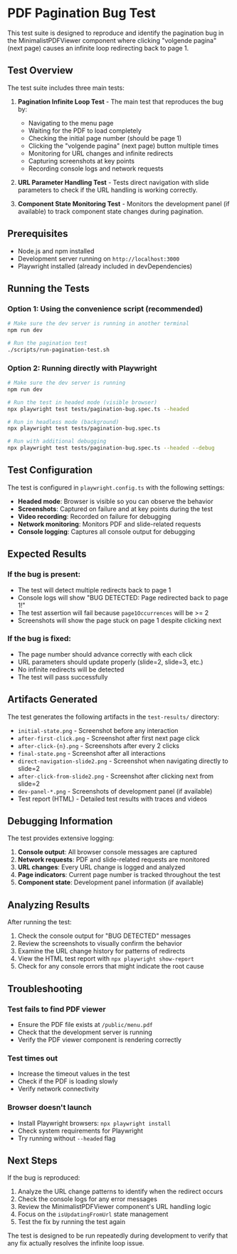 # PDF Pagination Bug Test

This test suite is designed to reproduce and identify the pagination bug in the MinimalistPDFViewer component where clicking "volgende pagina" (next page) causes an infinite loop redirecting back to page 1.

## Test Overview

The test suite includes three main tests:

1. **Pagination Infinite Loop Test** - The main test that reproduces the bug by:
   - Navigating to the menu page
   - Waiting for the PDF to load completely
   - Checking the initial page number (should be page 1)
   - Clicking the "volgende pagina" (next page) button multiple times
   - Monitoring for URL changes and infinite redirects
   - Capturing screenshots at key points
   - Recording console logs and network requests

2. **URL Parameter Handling Test** - Tests direct navigation with slide parameters to check if the URL handling is working correctly.

3. **Component State Monitoring Test** - Monitors the development panel (if available) to track component state changes during pagination.

## Prerequisites

- Node.js and npm installed
- Development server running on `http://localhost:3000`
- Playwright installed (already included in devDependencies)

## Running the Tests

### Option 1: Using the convenience script (recommended)

```bash
# Make sure the dev server is running in another terminal
npm run dev

# Run the pagination test
./scripts/run-pagination-test.sh
```

### Option 2: Running directly with Playwright

```bash
# Make sure the dev server is running
npm run dev

# Run the test in headed mode (visible browser)
npx playwright test tests/pagination-bug.spec.ts --headed

# Run in headless mode (background)
npx playwright test tests/pagination-bug.spec.ts

# Run with additional debugging
npx playwright test tests/pagination-bug.spec.ts --headed --debug
```

## Test Configuration

The test is configured in `playwright.config.ts` with the following settings:

- **Headed mode**: Browser is visible so you can observe the behavior
- **Screenshots**: Captured on failure and at key points during the test
- **Video recording**: Recorded on failure for debugging
- **Network monitoring**: Monitors PDF and slide-related requests
- **Console logging**: Captures all console output for debugging

## Expected Results

### If the bug is present:
- The test will detect multiple redirects back to page 1
- Console logs will show "BUG DETECTED: Page redirected back to page 1!"
- The test assertion will fail because `page1Occurrences` will be >= 2
- Screenshots will show the page stuck on page 1 despite clicking next

### If the bug is fixed:
- The page number should advance correctly with each click
- URL parameters should update properly (slide=2, slide=3, etc.)
- No infinite redirects will be detected
- The test will pass successfully

## Artifacts Generated

The test generates the following artifacts in the `test-results/` directory:

- `initial-state.png` - Screenshot before any interaction
- `after-first-click.png` - Screenshot after first next page click
- `after-click-{n}.png` - Screenshots after every 2 clicks
- `final-state.png` - Screenshot after all interactions
- `direct-navigation-slide2.png` - Screenshot when navigating directly to slide=2
- `after-click-from-slide2.png` - Screenshot after clicking next from slide=2
- `dev-panel-*.png` - Screenshots of development panel (if available)
- Test report (HTML) - Detailed test results with traces and videos

## Debugging Information

The test provides extensive logging:

1. **Console output**: All browser console messages are captured
2. **Network requests**: PDF and slide-related requests are monitored
3. **URL changes**: Every URL change is logged and analyzed
4. **Page indicators**: Current page number is tracked throughout the test
5. **Component state**: Development panel information (if available)

## Analyzing Results

After running the test:

1. Check the console output for "BUG DETECTED" messages
2. Review the screenshots to visually confirm the behavior
3. Examine the URL change history for patterns of redirects
4. View the HTML test report with `npx playwright show-report`
5. Check for any console errors that might indicate the root cause

## Troubleshooting

### Test fails to find PDF viewer
- Ensure the PDF file exists at `/public/menu.pdf`
- Check that the development server is running
- Verify the PDF viewer component is rendering correctly

### Test times out
- Increase the timeout values in the test
- Check if the PDF is loading slowly
- Verify network connectivity

### Browser doesn't launch
- Install Playwright browsers: `npx playwright install`
- Check system requirements for Playwright
- Try running without `--headed` flag

## Next Steps

If the bug is reproduced:

1. Analyze the URL change patterns to identify when the redirect occurs
2. Check the console logs for any error messages
3. Review the MinimalistPDFViewer component's URL handling logic
4. Focus on the `isUpdatingFromUrl` state management
5. Test the fix by running the test again

The test is designed to be run repeatedly during development to verify that any fix actually resolves the infinite loop issue.